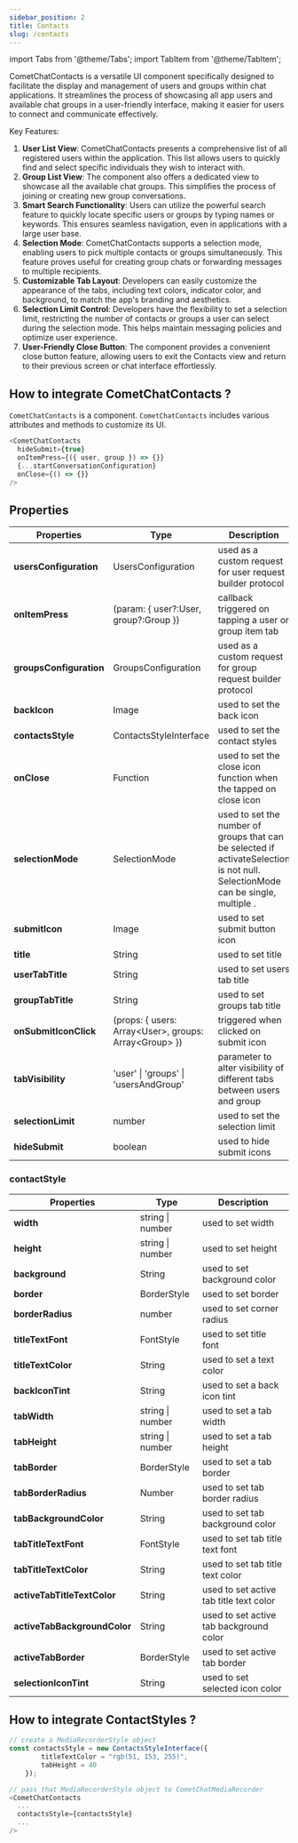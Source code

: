 ```yaml
---
sidebar_position: 2
title: Contacts
slug: /contacts
---
```


import Tabs from '@theme/Tabs';
import TabItem from '@theme/TabItem';

CometChatContacts is a versatile UI component specifically designed to facilitate the display and management of users and groups within chat applications. It streamlines the process of showcasing all app users and available chat groups in a user-friendly interface, making it easier for users to connect and communicate effectively.

Key Features:

1. **User List View**: CometChatContacts presents a comprehensive list of all registered users within the application. This list allows users to quickly find and select specific individuals they wish to interact with.
2. **Group List View**: The component also offers a dedicated view to showcase all the available chat groups. This simplifies the process of joining or creating new group conversations.
3. **Smart Search Functionality**: Users can utilize the powerful search feature to quickly locate specific users or groups by typing names or keywords. This ensures seamless navigation, even in applications with a large user base.
4. **Selection Mode**: CometChatContacts supports a selection mode, enabling users to pick multiple contacts or groups simultaneously. This feature proves useful for creating group chats or forwarding messages to multiple recipients.
5. **Customizable Tab Layout**: Developers can easily customize the appearance of the tabs, including text colors, indicator color, and background, to match the app's branding and aesthetics.
6. **Selection Limit Control**: Developers have the flexibility to set a selection limit, restricting the number of contacts or groups a user can select during the selection mode. This helps maintain messaging policies and optimize user experience.
7. **User-Friendly Close Button**: The component provides a convenient close button feature, allowing users to exit the Contacts view and return to their previous screen or chat interface effortlessly.

## How to integrate CometChatContacts ?

`CometChatContacts` is a component. `CometChatContacts` includes various attributes and methods to customize its UI.

<Tabs>
<TabItem value="ts" label="Typescript">

```typescript
<CometChatContacts
  hideSubmit={true}
  onItemPress={({ user, group }) => {}}
  {...startConversationConfiguration}
  onClose={() => {}}
/>
```

</TabItem>
</Tabs>

## Properties

| Properties              | Type                                                               | Description                                                                                                                     |
| ----------------------- | ------------------------------------------------------------------ | ------------------------------------------------------------------------------------------------------------------------------- |
| **usersConfiguration**  | UsersConfiguration                                                 | used as a custom request for user request builder protocol                                                                      |
| **onItemPress**         | (param: \{ user?:User, group?:Group })                             | callback triggered on tapping a user or group item tab                                                                          |
| **groupsConfiguration** | GroupsConfiguration                                                | used as a custom request for group request builder protocol                                                                     |
| **backIcon**            | Image                                                              | used to set the back icon                                                                                                       |
| **contactsStyle**       | ContactsStyleInterface                                             | used to set the contact styles                                                                                                  |
| **onClose**             | Function                                                           | used to set the close icon function when the tapped on close icon                                                               |
| **selectionMode**       | SelectionMode                                                      | used to set the number of groups that can be selected if activateSelection is not null. SelectionMode can be single, multiple . |
| **submitIcon**          | Image                                                              | used to set submit button icon                                                                                                  |
| **title**               | String                                                             | used to set title                                                                                                               |
| **userTabTitle**        | String                                                             | used to set users tab title                                                                                                     |
| **groupTabTitle**       | String                                                             | used to set groups tab title                                                                                                    |
| **onSubmitIconClick**   | (props: \{ users: Array&lt;User&gt;, groups: Array&lt;Group&gt; }) | triggered when clicked on submit icon                                                                                           |
| **tabVisibility**       | 'user' &#124; 'groups' &#124; 'usersAndGroup'                      | parameter to alter visibility of different tabs between users and group                                                         |
| **selectionLimit**      | number                                                             | used to set the selection limit                                                                                                 |
| **hideSubmit**          | boolean                                                            | used to hide submit icons                                                                                                       |

### contactStyle

| Properties                   | Type                 | Description                             |
| ---------------------------- | -------------------- | --------------------------------------- |
| **width**                    | string &#124; number | used to set width                       |
| **height**                   | string &#124; number | used to set height                      |
| **background**               | String               | used to set background color            |
| **border**                   | BorderStyle          | used to set border                      |
| **borderRadius**             | number               | used to set corner radius               |
| **titleTextFont**            | FontStyle            | used to set title font                  |
| **titleTextColor**           | String               | used to set a text color                |
| **backIconTint**             | String               | used to set a back icon tint            |
| **tabWidth**                 | string &#124; number | used to set a tab width                 |
| **tabHeight**                | string &#124; number | used to set a tab height                |
| **tabBorder**                | BorderStyle          | used to set a tab border                |
| **tabBorderRadius**          | Number               | used to set tab border radius           |
| **tabBackgroundColor**       | String               | used to set tab background color        |
| **tabTitleTextFont**         | FontStyle            | used to set tab title text font         |
| **tabTitleTextColor**        | String               | used to set tab title text color        |
| **activeTabTitleTextColor**  | String               | used to set active tab title text color |
| **activeTabBackgroundColor** | String               | used to set active tab background color |
| **activeTabBorder**          | BorderStyle          | used to set active tab border           |
| **selectionIconTint**        | String               | used to set selected icon color         |

## How to integrate ContactStyles ?

<Tabs>
<TabItem value="ts" label="Typescript">

```typescript
// create a MediaRecorderStyle object
const contactsStyle = new ContactsStyleInterface({
        titleTextColor = "rgb(51, 153, 255)",
        tabHeight = 40
    });

// pass that MediaRecorderStyle object to CometChatMediaRecorder
<CometChatContacts
  ...
  contactsStyle={contactsStyle}
  ...
/>
```

</TabItem>
</Tabs>
